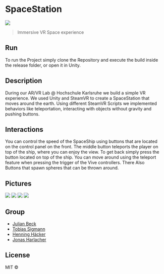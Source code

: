 # SpaceStation
![](https://github.com/jufabeck2202/SpaceStation/blob/master/pictures/Snipaste_2019-06-30_17-22-32.png?raw=true)

> Immersive VR Space experience


## Run
To run the Project simply clone the Repository and execute the build inside the release folder, or open it in Unity.


## Description
During our AR/VR Lab @ Hochschule Karlsruhe we build a simple VR experience. We used Unity and SteamVR to create a SpaceStation that moves around the earth. Using different SteamVR Scripts we implemented behaviors like teleportation, interacting with objects without gravity and pushing buttons.


## Interactions
You can control the speed of the SpaceShip using buttons that are located on the control panel on the front. The middle button teleports the player on top of the ship, where you can enjoy the view. To get back simply press the button located on top of the ship. You can move around using the teleport feature when pressing the trigger of the Vive controllers. There Also Buttons that spawn spheres that can be thrown around.

## Pictures
![](https://github.com/jufabeck2202/SpaceStation/blob/master/pictures/Snipaste_2019-06-30_17-24-32.png?raw=true)
![](https://github.com/jufabeck2202/SpaceStation/blob/master/pictures/Snipaste_2019-06-30_17-25-15.png?raw=true)
![](https://github.com/jufabeck2202/SpaceStation/blob/master/pictures/Snipaste_2019-06-30_17-25-53.png?raw=true)
![](https://github.com/jufabeck2202/SpaceStation/blob/master/pictures/Snipaste_2019-06-30_17-35-34.png?raw=true)

## Group

- [Julian Beck](https://github.com/jufabeck2202)
- [Tobias Sigmann](https://github.com/SiggiSigmann)
- [Henning Häcker](https://github.com/hacker-h) 
- [Jonas Harlacher](https://github.com/Jonashar)

## License

MIT © 